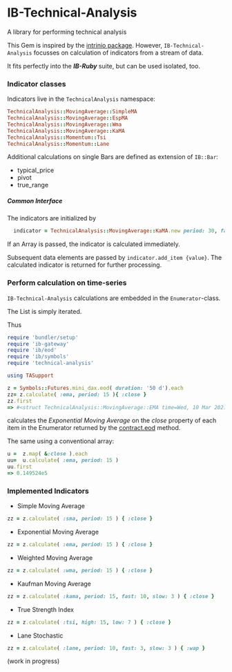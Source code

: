 # IB-Technical-Analysis
A library for performing technical analysis

This Gem is inspired by the [intrinio package](https://github.com/intrinio/technical-analysis). However, `IB-Technical-Analysis` focusses on 
calculation of indicators from a stream of data. 

It fits perfectly into the **_IB-Ruby_** suite, but can be used isolated, too.

### Indicator classes

Indicators live in the `TechnicalAnalysis` namespace:
```ruby
TechnicalAnalysis::MovingAverage::SimpleMA
TechnicalAnalysis::MovingAverage::EspMA
TechnicalAnalysis::MovingAverage::Wma
TechnicalAnalysis::MovingAverage::KaMA
TechnicalAnalysis::Momentum::Tsi
TechnicalAnalysis::Momentum::Lane
```

Additional calculations on single Bars are defined as extension of `IB::Bar`:
 
* typical_price
* pivot
* true_range

##### Common Interface
The indicators are initialized by
```ruby
  indicator = TechnicalAnalysis::MovingAverage::KaMA.new period: 30, fast: 5, slow: 15, data: {an Array}
```

If an Array is passed, the indicator is calculated immediately.

Subsequent data elements are passed by `indicator.add_item {value}`. 
The calculated indicator is returned for further processing. 






### Perform calculation on time-series


`IB-Technical-Analysis` calculations are embedded in the `Enumerator`-class.

The List is simply iterated. 

Thus
```ruby
require 'bundler/setup'
require 'ib-gateway'
require 'ib/eod'
require 'ib/symbols'
require 'technical-analysis'

using TASupport

z = Symbols::Futures.mini_dax.eod( duration: '50 d').each
zz= z.calculate( :ema, period: 15 ){ :close }
zz.first
=> #<struct TechnicalAnalysis::MovingAverage::EMA time=Wed, 10 Mar 2021, value=0.149524e5> 

```
calculates the _Exponential Moving Average_ on the _close_ property of each item in the 
Enumerator returned by the [contract.eod](https://ib-ruby.github.io/ib-doc/Historical_data.html) method.

The same using a conventional array:
```ruby
u =  z.map( &:close ).each
uu=  u.calculate( :ema, period: 15 ) 
uu.first
=> 0.149524e5 
```


### Implemented Indicators

* Simple Moving Average                   
```ruby
zz = z.calculate( :sma, period: 15 ) { :close }
```
* Exponential Moving Average
```ruby
zz = z.calculate( :ema, period: 15 ) { :close }
```
* Weighted Moving Average
```ruby
zz = z.calculate( :wma, period: 15 ) { :close }
```
* Kaufman Moving Average
```ruby
zz = z.calculate( :kama, period: 15, fast: 10, slow: 3 ) { :close }
```
* True Strength Index
```ruby
zz = z.calculate( :tsi, high: 15, low: 7 ) { :close }
```
* Lane Stochastic  
```ruby
zz = z.calculate( :lane, period: 10, fast: 3, slow: 3 ) { :wap }
```





(work in progress)



